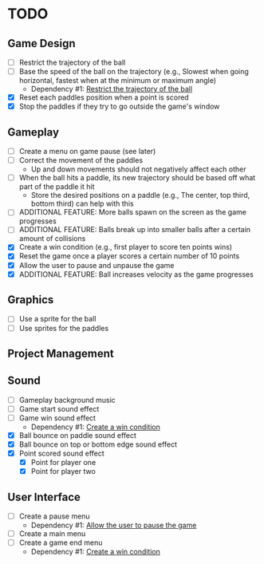 # TODO

## Game Design

- [ ] Restrict the trajectory of the ball
- [ ] Base the speed of the ball on the trajectory (e.g., Slowest when going
horizontal, fastest when at the minimum or maximum angle)
    - Dependency #1: [Restrict the trajectory of the ball](#game-design)
- [x] Reset each paddles position when a point is scored
- [x] Stop the paddles if they try to go outside the game's window

## Gameplay

- [ ] Create a menu on game pause (see later)
- [ ] Correct the movement of the paddles
  - Up and down movements should not negatively affect each other
- [ ] When the ball hits a paddle, its new trajectory should be based off what
part of the paddle it hit
    - Store the desired positions on a paddle (e.g., The center, top third,
    bottom third) can help with this
- [ ] ADDITIONAL FEATURE: More balls spawn on the screen as the game progresses
- [ ] ADDITIONAL FEATURE: Balls break up into smaller balls after a certain amount of collisions
- [x] Create a win condition (e.g., first player to score ten points wins)
- [x] Reset the game once a player scores a certain number of 10 points
- [x] Allow the user to pause and unpause the game
- [x] ADDITIONAL FEATURE: Ball increases velocity as the game progresses

## Graphics

- [ ] Use a sprite for the ball
- [ ] Use sprites for the paddles

## Project Management

## Sound

- [ ] Gameplay background music
- [ ] Game start sound effect
- [ ] Game win sound effect
    - Dependency #1: [Create a win condition](#gameplay)
- [x] Ball bounce on paddle sound effect
- [x] Ball bounce on top or bottom edge sound effect
- [x] Point scored sound effect
  - [x] Point for player one
  - [x] Point for player two

## User Interface

- [ ] Create a pause menu
    - Dependency #1: [Allow the user to pause the game](#gameplay)
- [ ] Create a main menu
- [ ] Create a game end menu
    - Dependency #1: [Create a win condition](#gameplay)